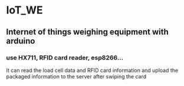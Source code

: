 # IoT_WE
## Internet of things weighing equipment with arduino 
### use HX711, RFID card reader, esp8266... 
It can read the load cell data and RFID card information and upload the packaged information to the server after swiping the card
